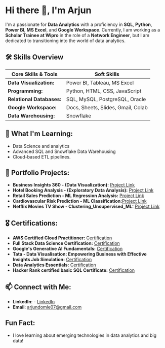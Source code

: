 # Hi there 👋, I'm Arjun

I'm a passionate for **Data Analytics** with a proficiency in **SQL**, **Python**, **Power BI**, **MS Excel**, and **Google Workspace**. Currently, I am working as a **Scholar Trainee at Wipro** in the role of a **Network Engineer**, but I am dedicated to transitioning into the world of data analytics.

## 🛠️ Skills Overview

| **Core Skills & Tools**                                           | **Soft Skills**                          |
|--------------------------------------------------------------------|------------------------------------------|
| **Data Visualization:**| Power BI, Tableau, MS Excel               | Problem Solving                         |
| **Programming:**| Python, HTML, CSS, JavaScript                    | Critical Thinking                       |
| **Relational Databases:**| SQL, MySQL, PostgreSQL, Oracle           | Decision Making                         |
| **Google Workspace:**| Docs, Sheets, Slides, Gmail, Colab           | Fluent Communication                    |
| **Data Warehousing:**| Snowflake                                   | Team and Individual Contributor         |


## 🌱 What I'm Learning:
- Data Science and analytics
- Advanced SQL and Snowflake Data Warehousing
- Cloud-based ETL pipelines.

## 💼 Portfolio Projects:
- **Business Insights 360 - (Data Visualization):** [Project Link](https://mavenanalytics.io/project/20476![image])
- **Hotel Booking Analysis - (Exploratory Data Analysis):** [Project Link](https://github.com/arjundomle07/Hotel-Booking-Analysis--EDA/blob/main/Hotel_Booking_Analysis_EDA_Submission.ipynb)
- **Retail Sales Prediction - ML Regression Analysis:** [Project Link](https://github.com/arjundomle07/Retail-Sales-Prediction--Regression-Project/blob/main/Retail_Sales_Prediction_Regression_Project.ipynb)
- **Cardiovascular Risk Prediction - ML Classification:**[Project Link](https://github.com/arjundomle07/Cardiovascular-Risk-Prediction--Classification)
- **Netflix Movies TV Show - Clustering_Unsupervised_ML:** [Project Link](https://github.com/arjundomle07/Netflix-movie-and-TV-show-Clustering-Unsupervised/blob/main/Netflix_movie_and_TV_show_Clustering_Unsupervised_ML.ipynb)

## :medal_military: Certifications:
- **AWS Certified Cloud Practitioner:** [Certification](https://www.credly.com/badges/368b1937-0909-40df-a8eb-b23d290cbecf)
- **Full Stack Data Science Certification:** [Certification](https://verified.sertifier.com/en/verify/33434859186256/)
- **Google's Generative AI Fundamentals:** [Certification](https://partner.cloudskillsboost.google/public_profiles/31cc682c-66c9-4080-9249-28ddd27cea02/badges/4869017![image])
- **Tata - Data Visualisation: Empowering Business with Effective Insights Job Simulation:** [Certification](https://forage-uploads-prod.s3.amazonaws.com/completion-certificates/Tata/MyXvBcppsW2FkNYCX_Tata_uv6P3wPS6LfKbaB67_1695921692227_completion_certificate.pdf)
- **Data Analytics Essentials:** [Certification](https://www.credly.com/badges/a406e821-fa66-4fb8-9df1-57311442aa1f/linked_in_profile)
- **Hacker Rank certified basic SQL Certificate:** [Certification](https://www.hackerrank.com/certificates/9c8f8a165116)

## 📫 Connect with Me:
- **LinkedIn**: - [LinkedIn](https://www.linkedin.com/in/arjun-domle/![image])
- **Email**: arjundomle07@gmail.com
  
## Fun Fact: 
- I love learning about emerging technologies in data analytics and big data!

